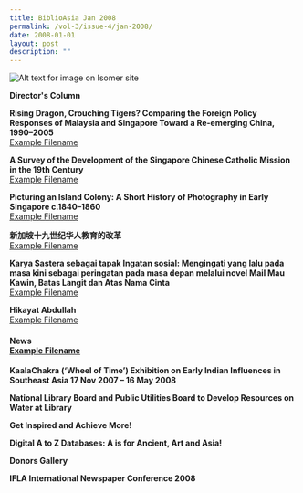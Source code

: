 ```yaml
---
title: BiblioAsia Jan 2008
permalink: /vol-3/issue-4/jan-2008/
date: 2008-01-01
layout: post
description: ""
---
```

![Alt text for image on Isomer site](/images/covers/ba3-4.jpg)

**Director's Column**<br>

**Rising Dragon, Crouching Tigers? Comparing the Foreign Policy Responses of Malaysia and Singapore Toward a Re-emerging China, 1990–2005**<br>[Example Filename](/files/pdf/vol-3/issue-4/v3-issue4_RisingDragon.pdf)

**A Survey of the Development of the Singapore Chinese Catholic Mission in the 19th Century**<br>[Example Filename](/files/pdf/vol-3/issue-4/v3-issue4_CatholicMission.pdf)

**Picturing an Island Colony: A Short History of
Photography in Early Singapore c.1840–1860**<br>[Example Filename](/files/pdf/vol-3/issue-4/v3-issue4_PhotographyHistory.pdf)

**新加坡十九世纪华人教育的改革**<br>[Example Filename](/files/pdf/vol-3/issue-4/v3-issue4_EducationReforms_Chinese.pdf)

**Karya Sastera sebagai tapak Ingatan sosial: Mengingati yang lalu pada masa kini sebagai peringatan pada masa depan melalui novel Mail Mau Kawin, Batas Langit dan Atas Nama Cinta**<br>[Example Filename](/files/pdf/vol-3/issue-4/v3-issue4_KaryaSastera.pdf)

**Hikayat Abdullah**<br>[Example Filename](/files/pdf/vol-3/issue-4/v3-issue4_HikayatAbdullah.pdf)

#### **News**<br>[Example Filename](/files/pdf/vol-3/issue-4/v3-issue%204_News.pdf)

**KaalaChakra (‘Wheel of Time’) Exhibition on Early Indian Influences in Southeast Asia 17 Nov 2007 – 16 May 2008**<br>

**National Library Board and Public Utilities Board to Develop Resources on Water at Library**<br>

**Get Inspired and Achieve More!**<br>

**Digital A to Z Databases: A is for Ancient, Art and Asia!**<br>

**Donors Gallery**<br>

**IFLA International Newspaper Conference 2008**<br>